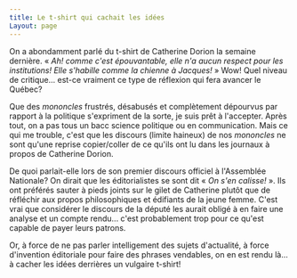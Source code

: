 ```yaml
---
title: Le t-shirt qui cachait les idées
Layout: page
---
```


On a abondamment parlé du t-shirt de Catherine Dorion la semaine dernière. « *Ah! comme c'est épouvantable, elle n'a aucun respect pour les institutions! Elle s'habille comme la chienne à Jacques!* » Wow! Quel niveau de critique... est-ce vraiment ce type de réflexion qui fera avancer le Québec?

Que des *mononcles* frustrés, désabusés et complètement dépourvus par rapport à la politique s'expriment de la sorte, je suis prêt à l'accepter. Après tout, on a pas tous un bacc science politique ou en communication. Mais ce qui me trouble, c'est que les discours (limite haineux) de nos *mononcles* ne sont qu'une reprise copier/coller de ce qu'ils ont lu dans les journaux à propos de Catherine Dorion.

De quoi parlait-elle lors de son premier discours officiel à l'Assemblée Nationale? On dirait que les éditorialistes se sont dit « *On s'en calisse!* ». Ils ont préférés sauter à pieds joints sur le gilet de Catherine plutôt que de réfléchir aux propos philosophiques et édifiants de la jeune femme. C'est vrai que considérer le discours de la député les aurait obligé à en faire une analyse et un compte rendu... c'est probablement trop pour ce qu'est capable de payer leurs patrons.

Or, à force de ne pas parler intelligement des sujets d'actualité, à force d'invention éditoriale pour faire des phrases vendables, on en est rendu là... à cacher les idées derrières un vulgaire t-shirt! 
